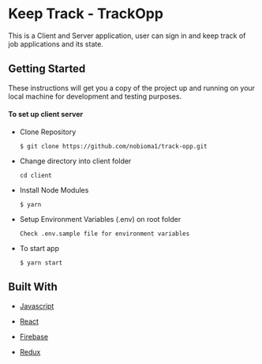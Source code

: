 # Keep Track - TrackOpp

This is a Client and Server application, user can sign in and keep track of job applications and its state.

## Getting Started

These instructions will get you a copy of the project up and running on your local machine for development and testing purposes.

#### To set up client server

- Clone Repository

  `$ git clone https://github.com/nobioma1/track-opp.git`

- Change directory into client folder

  `cd client`

- Install Node Modules

  `$ yarn`

- Setup Environment Variables (.env) on root folder

  `Check .env.sample file for environment variables`

- To start app

  `$ yarn start`

## Built With

- [Javascript](http://es6-features.org/)

- [React](https://reactjs.org/)

- [Firebase](https://firebase.google.com/)

- [Redux](https://redux.js.org/)
